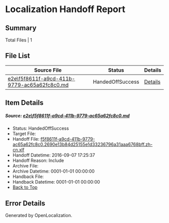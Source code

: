 # <a name='report-top'></a> Localization Handoff Report

## Summary
 Total Files | 1

## File List
 Source File | Status | Details 
 ----------- | ------ | ------- 
 [e2e\f5f8611f-a9cd-411b-9779-ac65a62fc8c0.md](https://github.com/OpenLocalizationTestOrg/ol-test0/blob/37dd5382d817b9e1e5d0767133d7d7e24c336687/e2e/f5f8611f-a9cd-411b-9779-ac65a62fc8c0.md) | HandedOffSuccess | [Details](#99eef8e72ea3c6ac2e9dc68e6f6a39eeecffd53b1)

## Item Details
##### <a name='99eef8e72ea3c6ac2e9dc68e6f6a39eeecffd53b1'></a> Source: [e2e\f5f8611f-a9cd-411b-9779-ac65a62fc8c0.md](https://github.com/OpenLocalizationTestOrg/ol-test0/blob/37dd5382d817b9e1e5d0767133d7d7e24c336687/e2e/f5f8611f-a9cd-411b-9779-ac65a62fc8c0.md)
* Status: HandedOffSuccess
* Target File: 
* Handoff File: [f5f8611f-a9cd-411b-9779-ac65a62fc8c0.2690e13b84d25155e1d33236796a31aaa6768bff.zh-cn.xlf](https://github.com/OpenLocalizationTestOrg/ol-test0-handoff/blob/688b935195e89a30f77c5b600fea2cdf06f5ded4/ol-handoff/OpenLocalizationTestOrg/ol-test0-zhcn/ci/ht/f5f8611f-a9cd-411b-9779-ac65a62fc8c0.2690e13b84d25155e1d33236796a31aaa6768bff.zh-cn.xlf)
* Handoff Datetime: 2016-09-07 17:25:37
* Handoff Reason: Include
* Archive File: 
* Archive Datetime: 0001-01-01 00:00:00
* Handback File: 
* Handback Datetime: 0001-01-01 00:00:00
* [Back to Top](#report-top)


## Error Details

Generated by OpenLocalization.

